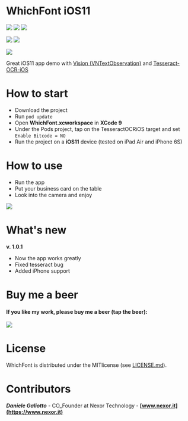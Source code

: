 WhichFont iOS11
=================
![](https://img.shields.io/badge/Swift-4.x-orange.svg?style=flat)
![](https://img.shields.io/badge/Platforms-iOS-lightgray.svg?style=flat)
[![](https://img.shields.io/badge/License-MIT-lightgray.svg?style=flat)](https://github.com/gali8/WhichFont/blob/master/LICENSE.md)

[![](https://img.shields.io/badge/Library-Apple%20Vision-blue.svg?style=flat)](https://developer.apple.com/documentation/vision)
[![](https://img.shields.io/badge/Library-Tesseract%20OCR%20iOS-blue.svg?style=flat)](https://github.com/gali8/Tesseract-OCR-iOS)

[![](https://img.shields.io/badge/Powered%20By-Nexor%20Technology%20%7C%20www.nexor.it-orange.svg?style=flat)](https://www.nexor.it) 

Great iOS11 app demo with [Vision (VNTextObservation)](https://developer.apple.com/documentation/vision) and [Tesseract-OCR-iOS](https://github.com/gali8/Tesseract-OCR-iOS)


# How to start
- Download the project
- Run `pod update`
- Open **WhichFont.xcworkspace** in **XCode 9**
- Under the Pods project, tap on the TesseractOCRiOS target and set `Enable Bitcode = NO`
- Run the project on a **iOS11** device (tested on iPad Air and iPhone 6S)


# How to use
- Run the app
- Put your business card on the table
- Look into the camera and enjoy

![](https://github.com/gali8/WhichFont/blob/master/snapshot.png?raw=true)

# What's new
**v. 1.0.1**

- Now the app works greatly
- Fixed tesseract bug
- Added iPhone support


Buy me a beer
=================
#### If you like my work, please buy me a beer (tap the beer):
<p align="left">
<a href="http://www.g8production.com/Beer#_=_" alt="If you like my work, please buy me a beer ">
<img style="-webkit-user-select: none;" 
src="http://68.media.tumblr.com/3243ca9030c3fa14ca3042344ae3d510/tumblr_inline_ng26w7z8SG1qmlajm.png">
</a>
</p>

License
=================
 WhichFont is distributed under the MITlicense (see [LICENSE.md](https://github.com/gali8/WhichFont/blob/master/LICENSE)).

Contributors
=================
***Daniele Galiotto*** - CO_Founder at Nexor Technology -
**[www.nexor.it](https://www.nexor.it)**
